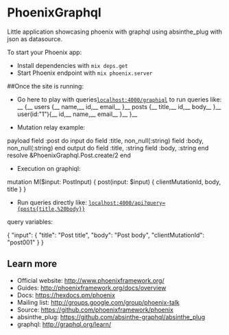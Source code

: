 # PhoenixGraphql

Little application showcasing phoenix with graphql using absinthe_plug with json as datasource.

To start your Phoenix app:

  * Install dependencies with `mix deps.get`
  * Start Phoenix endpoint with `mix phoenix.server`

##Once the site is running:

  * Go here to play with queries[`localhost:4000/graphiql`](http://localhost:4000/graphiql) to run queries like: __
    {__
      users {__
        name,__
        id,__
        email__
      }__
      posts {__
        title,__
        id,__
        body__
      }__
      user(id:"1"){__
        id,__
        name,__
        email__
      }__
    }__

* Mutation relay example:

payload field :post do
  input do
    field :title, non_null(:string)
    field :body, non_null(:string)
  end
  output do
    field :title, :string
    field :body, :string
  end
  resolve &PhoenixGraphql.Post.create/2
end


* Execution on graphiql:

mutation M($input: PostInput)
{
  post(input: $input)
  {
    clientMutationId,
    body,
    title
  }
}

* Run queries directly like:  [`localhost:4000/api?query={posts{title,%20body}}`](http://localhost:4000/api?query={posts{title,%20body}})

query variables:

{
  "input": {
    "title": "Post title",
    "body":  "Post body",
   	"clientMutationId": "post001"
  }
 }


## Learn more

  * Official website: http://www.phoenixframework.org/
  * Guides: http://phoenixframework.org/docs/overview
  * Docs: https://hexdocs.pm/phoenix
  * Mailing list: http://groups.google.com/group/phoenix-talk
  * Source: https://github.com/phoenixframework/phoenix
  * absinthe_plug: https://github.com/absinthe-graphql/absinthe_plug
  * graphql: http://graphql.org/learn/
